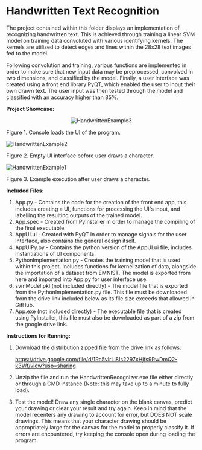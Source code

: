 # Handwritten Text Recognition

The project contained within this folder displays an implementation of recognizing handwritten text. This is achieved through training a linear SVM model on training data convoluted 
with various identifying kernels. The kernels are utilized to detect edges and lines within the 28x28 text images fed to the model. 

Following convolution and training, various functions are implemented in order to make sure that new input data may be preprocessed, convolved in two dimensions, and classified by the
model. Finally, a user interface was created using a front end library PyQT, which enabled the user to input their own drawn text. The user input was then tested through the model and classified 
with an accuracy higher than 85%. 

**Project Showcase:**
<p align="center">
  <img src="https://github.com/PaulJablonski/Resume-Projects/assets/148725115/f74d8f76-8084-464a-b1f7-944f7c988b39" alt="HandwrittenExample3">
  
  Figure 1. Console loads the UI of the program.
  
  <img src="https://github.com/PaulJablonski/Resume-Projects/assets/148725115/d5aba49c-e7a1-4cc4-a2e5-1af51f7db88a" alt="HandwrittenExample2">
  
  Figure 2. Empty UI interface before user draws a character.

  <img src="https://github.com/PaulJablonski/Resume-Projects/assets/148725115/d67baf53-f7ce-4867-a53d-477ab0b1d3de" alt="HandwrittenExample1">
  
  Figure 3. Example execution after user draws a character.
</p>

**Included Files:**

1. App.py - Contains the code for the creation of the front end app, this includes creating a UI, functions for processing the UI's input, and labelling the resulting outputs of the trained model.
2. App.spec - Created from PyInstaller in order to manage the compiling of the final executable.
3. AppUI.ui - Created with PyQT in order to manage signals for the user interface, also contains the general design itself.
4. AppUIPy.py - Contains the python version of the AppUI.ui file, includes instantiations of UI components.
5. PythonImplementation.py - Creates the training model that is used within this project. Includes functions for kernelization of data, alongside the importation of a dataset from EMNIST. The model is exported from here and imported into App.py for user interface use.
6. svmModel.pkl (not included directly) - The model file that is exported from the PythonImplementation.py file. This file must be downloaded from the drive link included below as its file size exceeds that allowed in GitHub.
7. App.exe (not included directly) - The executable file that is created using PyInstaller, this file must also be downloaded as part of a zip from the google drive link.

**Instructions for Running:**

1. Download the distribution zipped file from the drive link as follows:
   
   https://drive.google.com/file/d/1Rc5vIrLi8Is2297xHjfs9RwDmQ2-k3Wf/view?usp=sharing
2. Unzip the file and run the HandwrittenRecognizer.exe file either directly or through a CMD instance (Note: this may take up to a minute to fully load).
3. Test the model! Draw any single character on the blank canvas, predict your drawing or clear your result and try again. Keep in mind that the model recenters any drawing to account for error, but DOES NOT scale drawings. This means that your character drawing should be appropriately large for the canvas for the model to properly classify it. If errors are encountered, try keeping the console open during loading the program.
